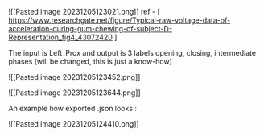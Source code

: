
![[Pasted image 20231205123021.png]]
ref - [ https://www.researchgate.net/figure/Typical-raw-voltage-data-of-acceleration-during-gum-chewing-of-subject-D-Representation_fig4_43072420 ]

The input is Left_Prox and output is 3 labels opening, closing, intermediate phases (will be changed, this is just a know-how)

![[Pasted image 20231205123452.png]]

![[Pasted image 20231205123644.png]]


An example how exported .json looks :

![[Pasted image 20231205124410.png]]